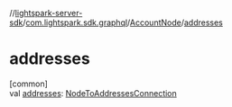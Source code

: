 //[lightspark-server-sdk](../../../index.md)/[com.lightspark.sdk.graphql](../index.md)/[AccountNode](index.md)/[addresses](addresses.md)

# addresses

[common]\
val [addresses](addresses.md): [NodeToAddressesConnection](../../com.lightspark.sdk.model/-node-to-addresses-connection/index.md)
